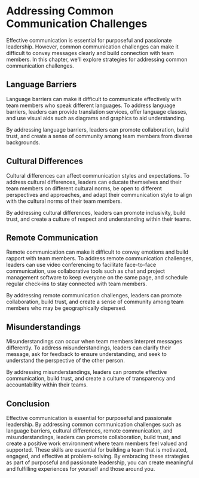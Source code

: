 Addressing Common Communication Challenges
============================================================================================

Effective communication is essential for purposeful and passionate leadership. However, common communication challenges can make it difficult to convey messages clearly and build connection with team members. In this chapter, we'll explore strategies for addressing common communication challenges.

Language Barriers
-----------------

Language barriers can make it difficult to communicate effectively with team members who speak different languages. To address language barriers, leaders can provide translation services, offer language classes, and use visual aids such as diagrams and graphics to aid understanding.

By addressing language barriers, leaders can promote collaboration, build trust, and create a sense of community among team members from diverse backgrounds.

Cultural Differences
--------------------

Cultural differences can affect communication styles and expectations. To address cultural differences, leaders can educate themselves and their team members on different cultural norms, be open to different perspectives and approaches, and adapt their communication style to align with the cultural norms of their team members.

By addressing cultural differences, leaders can promote inclusivity, build trust, and create a culture of respect and understanding within their teams.

Remote Communication
--------------------

Remote communication can make it difficult to convey emotions and build rapport with team members. To address remote communication challenges, leaders can use video conferencing to facilitate face-to-face communication, use collaborative tools such as chat and project management software to keep everyone on the same page, and schedule regular check-ins to stay connected with team members.

By addressing remote communication challenges, leaders can promote collaboration, build trust, and create a sense of community among team members who may be geographically dispersed.

Misunderstandings
-----------------

Misunderstandings can occur when team members interpret messages differently. To address misunderstandings, leaders can clarify their message, ask for feedback to ensure understanding, and seek to understand the perspective of the other person.

By addressing misunderstandings, leaders can promote effective communication, build trust, and create a culture of transparency and accountability within their teams.

Conclusion
----------

Effective communication is essential for purposeful and passionate leadership. By addressing common communication challenges such as language barriers, cultural differences, remote communication, and misunderstandings, leaders can promote collaboration, build trust, and create a positive work environment where team members feel valued and supported. These skills are essential for building a team that is motivated, engaged, and effective at problem-solving. By embracing these strategies as part of purposeful and passionate leadership, you can create meaningful and fulfilling experiences for yourself and those around you.
